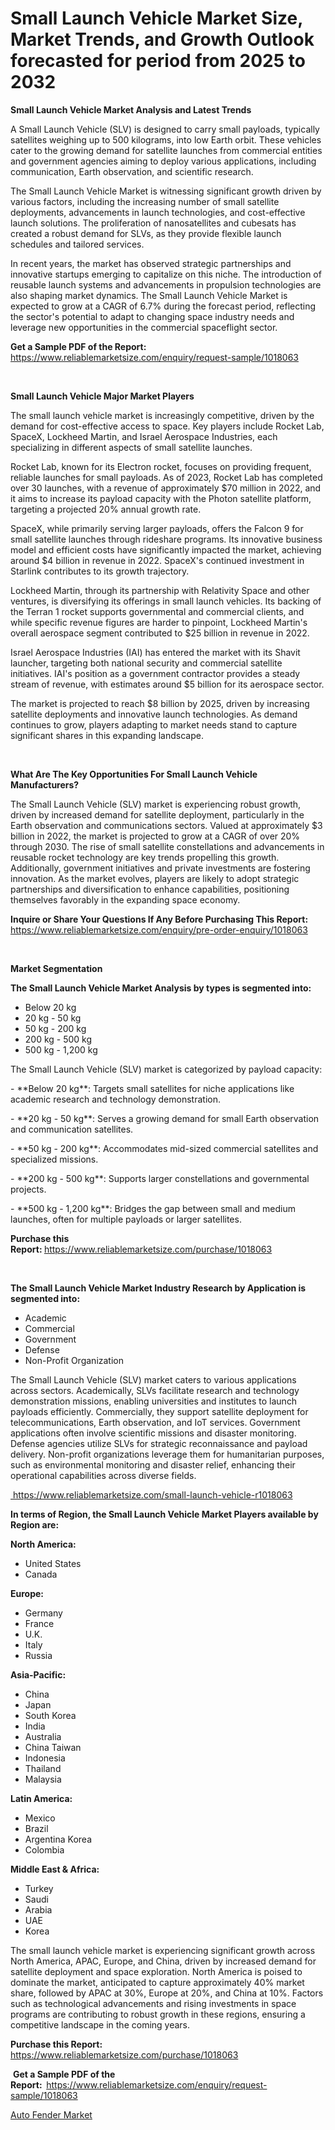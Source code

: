 <p><h1>Small Launch Vehicle Market Size, Market Trends, and Growth Outlook forecasted for period from 2025 to 2032</h1></p><p><strong>Small Launch Vehicle Market Analysis and Latest Trends</strong></p>
<p><p>A Small Launch Vehicle (SLV) is designed to carry small payloads, typically satellites weighing up to 500 kilograms, into low Earth orbit. These vehicles cater to the growing demand for satellite launches from commercial entities and government agencies aiming to deploy various applications, including communication, Earth observation, and scientific research. </p><p>The Small Launch Vehicle Market is witnessing significant growth driven by various factors, including the increasing number of small satellite deployments, advancements in launch technologies, and cost-effective launch solutions. The proliferation of nanosatellites and cubesats has created a robust demand for SLVs, as they provide flexible launch schedules and tailored services. </p><p>In recent years, the market has observed strategic partnerships and innovative startups emerging to capitalize on this niche. The introduction of reusable launch systems and advancements in propulsion technologies are also shaping market dynamics. The Small Launch Vehicle Market is expected to grow at a CAGR of 6.7% during the forecast period, reflecting the sector's potential to adapt to changing space industry needs and leverage new opportunities in the commercial spaceflight sector.</p></p>
<p><strong>Get a Sample PDF of the Report:&nbsp;</strong> <a href="https://www.reliablemarketsize.com/enquiry/request-sample/1018063?utm_campaign=2475&utm_medium=2&utm_source=Github&utm_content=ia&utm_term=30032025&utm_id=small-launch-vehicle">https://www.reliablemarketsize.com/enquiry/request-sample/1018063</a></p>
<p>&nbsp;</p>
<p><strong>Small Launch Vehicle Major Market Players</strong></p>
<p><p>The small launch vehicle market is increasingly competitive, driven by the demand for cost-effective access to space. Key players include Rocket Lab, SpaceX, Lockheed Martin, and Israel Aerospace Industries, each specializing in different aspects of small satellite launches.</p><p>Rocket Lab, known for its Electron rocket, focuses on providing frequent, reliable launches for small payloads. As of 2023, Rocket Lab has completed over 30 launches, with a revenue of approximately $70 million in 2022, and it aims to increase its payload capacity with the Photon satellite platform, targeting a projected 20% annual growth rate.</p><p>SpaceX, while primarily serving larger payloads, offers the Falcon 9 for small satellite launches through rideshare programs. Its innovative business model and efficient costs have significantly impacted the market, achieving around $4 billion in revenue in 2022. SpaceX's continued investment in Starlink contributes to its growth trajectory.</p><p>Lockheed Martin, through its partnership with Relativity Space and other ventures, is diversifying its offerings in small launch vehicles. Its backing of the Terran 1 rocket supports governmental and commercial clients, and while specific revenue figures are harder to pinpoint, Lockheed Martin's overall aerospace segment contributed to $25 billion in revenue in 2022.</p><p>Israel Aerospace Industries (IAI) has entered the market with its Shavit launcher, targeting both national security and commercial satellite initiatives. IAI's position as a government contractor provides a steady stream of revenue, with estimates around $5 billion for its aerospace sector.</p><p>The market is projected to reach $8 billion by 2025, driven by increasing satellite deployments and innovative launch technologies. As demand continues to grow, players adapting to market needs stand to capture significant shares in this expanding landscape.</p></p>
<p>&nbsp;</p>
<p><strong>What Are The Key Opportunities For Small Launch Vehicle Manufacturers?</strong></p>
<p><p>The Small Launch Vehicle (SLV) market is experiencing robust growth, driven by increased demand for satellite deployment, particularly in the Earth observation and communications sectors. Valued at approximately $3 billion in 2022, the market is projected to grow at a CAGR of over 20% through 2030. The rise of small satellite constellations and advancements in reusable rocket technology are key trends propelling this growth. Additionally, government initiatives and private investments are fostering innovation. As the market evolves, players are likely to adopt strategic partnerships and diversification to enhance capabilities, positioning themselves favorably in the expanding space economy.</p></p>
<p><strong>Inquire or Share Your Questions If Any Before Purchasing This Report:</strong> <a href="https://www.reliablemarketsize.com/enquiry/pre-order-enquiry/1018063?utm_campaign=2475&utm_medium=2&utm_source=Github&utm_content=ia&utm_term=30032025&utm_id=small-launch-vehicle">https://www.reliablemarketsize.com/enquiry/pre-order-enquiry/1018063</a></p>
<p>&nbsp;</p>
<p><strong>Market Segmentation</strong></p>
<p><strong>The Small Launch Vehicle Market Analysis by types is segmented into:</strong></p>
<p><ul><li>Below 20 kg</li><li>20 kg - 50 kg</li><li>50 kg - 200 kg</li><li>200 kg - 500 kg</li><li>500 kg - 1,200 kg</li></ul></p>
<p><p>The Small Launch Vehicle (SLV) market is categorized by payload capacity: </p><p>- **Below 20 kg**: Targets small satellites for niche applications like academic research and technology demonstration.</p><p>- **20 kg - 50 kg**: Serves a growing demand for small Earth observation and communication satellites.</p><p>- **50 kg - 200 kg**: Accommodates mid-sized commercial satellites and specialized missions.</p><p>- **200 kg - 500 kg**: Supports larger constellations and governmental projects.</p><p>- **500 kg - 1,200 kg**: Bridges the gap between small and medium launches, often for multiple payloads or larger satellites.</p></p>
<p><strong>Purchase this Report:&nbsp;</strong><a href="https://www.reliablemarketsize.com/purchase/1018063?utm_campaign=2475&utm_medium=2&utm_source=Github&utm_content=ia&utm_term=30032025&utm_id=small-launch-vehicle">https://www.reliablemarketsize.com/purchase/1018063</a></p>
<p>&nbsp;</p>
<p><strong>The Small Launch Vehicle Market Industry Research by Application is segmented into:</strong></p>
<p><ul><li>Academic</li><li>Commercial</li><li>Government</li><li>Defense</li><li>Non-Profit Organization</li></ul></p>
<p><p>The Small Launch Vehicle (SLV) market caters to various applications across sectors. Academically, SLVs facilitate research and technology demonstration missions, enabling universities and institutes to launch payloads efficiently. Commercially, they support satellite deployment for telecommunications, Earth observation, and IoT services. Government applications often involve scientific missions and disaster monitoring. Defense agencies utilize SLVs for strategic reconnaissance and payload delivery. Non-profit organizations leverage them for humanitarian purposes, such as environmental monitoring and disaster relief, enhancing their operational capabilities across diverse fields.</p></p>
<p><a href="https://www.reliablemarketsize.com/small-launch-vehicle-r1018063?utm_campaign=2475&utm_medium=2&utm_source=Github&utm_content=ia&utm_term=30032025&utm_id=small-launch-vehicle">&nbsp;https://www.reliablemarketsize.com/small-launch-vehicle-r1018063</a></p>
<p><strong>In terms of Region, the Small Launch Vehicle Market Players available by Region are:</strong></p>
<p>
    <p> <strong> North America: </strong>
        <ul>
            <li>United States</li>
            <li>Canada</li>
        </ul>
        </p> 
    <p> <strong> Europe: </strong>
        <ul>
            <li>Germany</li>
            <li>France</li>
            <li>U.K.</li>
            <li>Italy</li>
            <li>Russia</li>
        </ul>
        </p> 
    <p> <strong> Asia-Pacific: </strong>
        <ul>
            <li>China</li>
            <li>Japan</li>
            <li>South Korea</li>
            <li>India</li>
            <li>Australia</li>
            <li>China Taiwan</li>
            <li>Indonesia</li>
            <li>Thailand</li>
            <li>Malaysia</li>
        </ul>
        </p> 
    <p> <strong> Latin America: </strong>
        <ul>
            <li>Mexico</li>
            <li>Brazil</li>
            <li>Argentina Korea</li>
            <li>Colombia</li>
        </ul>
        </p> 
    <p> <strong> Middle East & Africa: </strong>
        <ul>
            <li>Turkey</li>
            <li>Saudi</li>
            <li>Arabia</li>
            <li>UAE</li>
            <li>Korea</li>
        </ul>
    </p>
    </p>
<p><p>The small launch vehicle market is experiencing significant growth across North America, APAC, Europe, and China, driven by increased demand for satellite deployment and space exploration. North America is poised to dominate the market, anticipated to capture approximately 40% market share, followed by APAC at 30%, Europe at 20%, and China at 10%. Factors such as technological advancements and rising investments in space programs are contributing to robust growth in these regions, ensuring a competitive landscape in the coming years.</p></p>
<p><strong>Purchase this Report: </strong><a href="https://www.reliablemarketsize.com/purchase/1018063?utm_campaign=2475&utm_medium=2&utm_source=Github&utm_content=ia&utm_term=30032025&utm_id=small-launch-vehicle">https://www.reliablemarketsize.com/purchase/1018063</a></p>
<p>&nbsp;<strong>Get a Sample PDF of the Report:&nbsp;&nbsp;</strong><a href="https://www.reliablemarketsize.com/enquiry/request-sample/1018063?utm_campaign=2475&utm_medium=2&utm_source=Github&utm_content=ia&utm_term=30032025&utm_id=small-launch-vehicle">https://www.reliablemarketsize.com/enquiry/request-sample/1018063</a></p>
<p><strong></strong></p>
<p><p><a href="https://github.com/skerretflossie9297/Market-Research-Report-List-1/blob/main/auto-fender-market.md?utm_campaign=2475&utm_medium=2&utm_source=Github&utm_content=ia&utm_term=30032025&utm_id=small-launch-vehicle">Auto Fender Market</a></p></p>